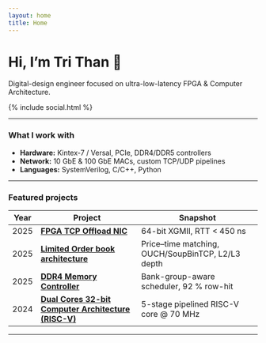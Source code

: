 ```yaml
---
layout: home
title: Home
---
```


<div class="hero">
  <h1>Hi, I’m <span class="name">Tri Than</span> 👋</h1>
  <p class="tagline">
    Digital-design engineer focused on ultra-low-latency FPGA & Computer Architecture.
  </p>
  {% include social.html %}
</div>

---

### What I work with

- **Hardware:** Kintex-7 / Versal, PCIe, DDR4/DDR5 controllers  
- **Network:** 10 GbE & 100 GbE MACs, custom TCP/UDP pipelines  
- **Languages:** SystemVerilog, C/C++, Python  

---

### Featured projects

| Year | Project | Snapshot |
|------|---------|----------|
| 2025 | **[FPGA TCP Offload NIC](/fpga-nic.html)** | 64-bit XGMII, RTT &lt; 450 ns |
| 2025 | **[Limited Order book architecture](/order_book.html)** | Price–time matching, OUCH/SoupBinTCP, L2/L3 depth |
| 2025 | **[DDR4 Memory Controller](/ddr4-controller.html)** | Bank-group-aware scheduler, 92 % row-hit |
| 2024 | **[Dual Cores 32-bit Computer Architecture (RISC-V)](/in-order-cpu.html)** | 5-stage pipelined RISC-V core @ 70 MHz |



---

